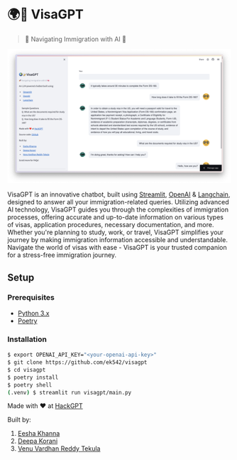 # 🌍📝 VisaGPT

> 🚀 Navigating Immigration with AI 🧠

![](./assets/demo.png)

VisaGPT is an innovative chatbot, built using [Streamlit](https://streamlit.io/), [OpenAI](https://openai.com/) & [Langchain](https://langchain.io/), designed to answer all your immigration-related queries. Utilizing advanced AI technology, VisaGPT guides you through the complexities of immigration processes, offering accurate and up-to-date information on various types of visas, application procedures, necessary documentation, and more. Whether you're planning to study, work, or travel, VisaGPT simplifies your journey by making immigration information accessible and understandable. Navigate the world of visas with ease - VisaGPT is your trusted companion for a stress-free immigration journey.

## Setup

### Prerequisites

- [Python 3.x](https://www.python.org/downloads/)
- [Poetry](https://python-poetry.org/docs/#installation)

### Installation

```bash
$ export OPENAI_API_KEY="<your-openai-api-key>"
$ git clone https://github.com/ek542/visagpt
$ cd visagpt
$ poetry install
$ poetry shell
(.venv) $ streamlit run visagpt/main.py
```

Made with ❤️ at [HackGPT](https://partiful.com/e/WjEpaOg8x6JwdKhHlNXL)

Built by:
1. [Eesha Khanna](https://github.com/ek542)
2. [Deepa Korani](https://github.com/deepakorani)
3. [Venu Vardhan Reddy Tekula](https://github.com/vchrombie)
